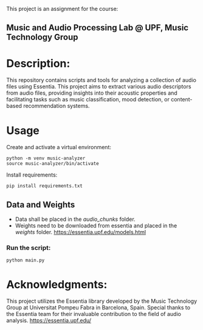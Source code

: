 This project is an assignment for the course:
## Music and Audio Processing Lab @ UPF, Music Technology Group

# Description:
This repository contains scripts and tools for analyzing a collection of audio files using Essentia. This project aims to extract various audio descriptors from audio files, providing insights into their acoustic properties and facilitating tasks such as music classification, mood detection, or content-based recommendation systems.

# Usage
Create and activate a virtual environment:
```console
python -m venv music-analyzer
source music-analyzer/bin/activate
```

Install requirements:
```console
pip install requirements.txt
```

## Data and Weights
- Data shall be placed in the *audio_chunks* folder.
- Weights need to be downloaded from essentia and placed in the *weights* folder. https://essentia.upf.edu/models.html


### Run the script:
```console
python main.py
```


# Acknowledgments:
This project utilizes the Essentia library developed by the Music Technology Group at Universitat Pompeu Fabra in Barcelona, Spain. Special thanks to the Essentia team for their invaluable contribution to the field of audio analysis. https://essentia.upf.edu/